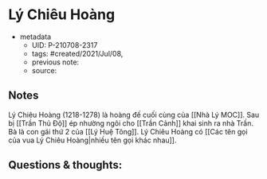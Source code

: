 # Lý Chiêu Hoàng

- metadata
	- UID: P-210708-2317
	- tags: #created/2021/Jul/08,
	- previous note: 
	- source: 

## Notes
Lý Chiêu Hoàng (1218-1278) là hoàng đế cuối cùng của [[Nhà Lý MOC]]. Sau bị [[Trần Thủ Độ]] ép nhường ngôi cho [[Trần Cảnh]] khai sinh ra nhà Trần. Bà là con gái thứ 2 của [[Lý Huệ Tông]].
Lý Chiêu Hoàng có [[Các tên gọi của vua Lý Chiêu Hoàng|nhiều tên gọi khác nhau]].

## Questions & thoughts:

